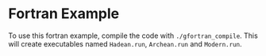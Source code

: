 # Fortran Example
To use this fortran example, compile the code with `./gfortran_compile`. This will create executables named `Hadean.run`, `Archean.run` and `Modern.run`.
